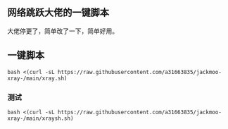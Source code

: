 ## 网络跳跃大佬的一键脚本

大佬停更了，简单改了一下，简单好用。

## 一键脚本


`bash <(curl -sL https://raw.githubusercontent.com/a31663835/jackmoo-xray-/main/xray.sh)`

### 测试
`bash <(curl -sL https://raw.githubusercontent.com/a31663835/jackmoo-xray-/main/xraysh.sh)`







